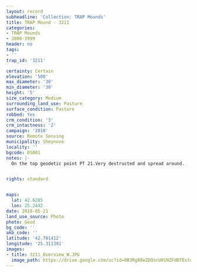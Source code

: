 ```yaml
---
layout: record
subheadline: 'Collection: TRAP Mounds'
title: TRAP Mound - 3211
categories:
- TRAP Mounds
- 3000-3999
header: no
tags:
- ''
trap_id: '3211'

certainty: Certain
elevation: '500'
max_diameter: '30'
min_diameter: '30'
height: '5'
size_category: Medium
surrounding_land_use: Pasture
surface_condition: Pasture
robbed: Yes
crm_condition: '3'
crm_intactness: '2'
campaign: '2010'
source: Remote Sensing
municipality: Sheynovo
locality: ''
bgcode: DS001
notes: |-
  On the top geodetic point PT 21.Very destructed and spread around.


rights: standard


maps:
  lat: 42.6285
  lon: 25.2442
date: 2018-05-21
land_use_source: Photo
photo: Good
bg_code: ''
akb_code: ''
latitude: '42.701412'
longitude: '25.311391'
images:
- title: 3211_Overview_W.JPG
  image_path: https://drive.google.com/uc?id=0B3Rg88wZDQscU01NZFdDTEstdzg
---
```


